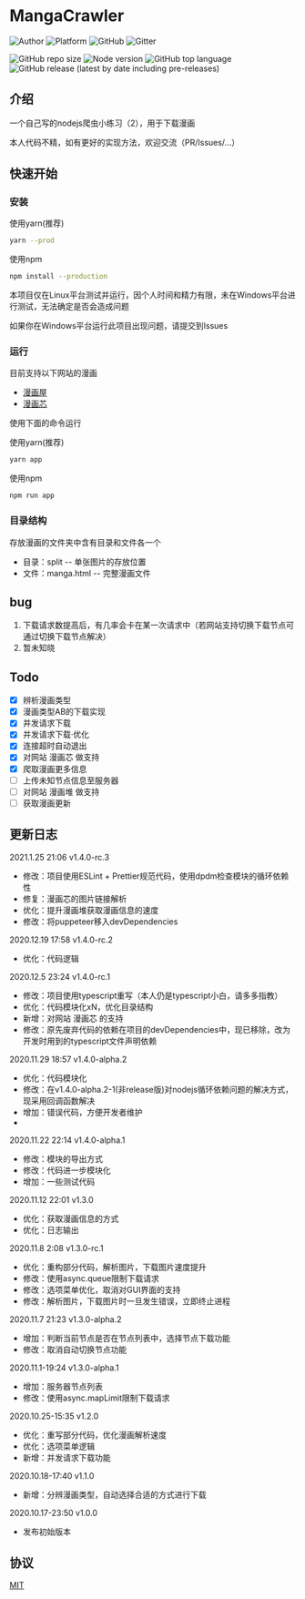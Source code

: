 # MangaCrawler

![Author](https://img.shields.io/static/v1?label=Author&message=Zorin&color=royalblue&style=for-the-badge)
![Platform](https://img.shields.io/static/v1?label=Platform&message=Linux&color=cornflowerblue&style=for-the-badge)
![GitHub](https://img.shields.io/github/license/PikaSama/spider-manga?color=limegreen&style=for-the-badge)
![Gitter](https://img.shields.io/gitter/room/PikaSama/MangaCrawler?color=ff69b4&style=for-the-badge)

![GitHub repo size](https://img.shields.io/github/repo-size/PikaSama/spider-manga?color=ff69b4&style=for-the-badge)
![Node version](https://img.shields.io/static/v1?label=node&message=>=12&color=success&style=for-the-badge)
![GitHub top language](https://img.shields.io/github/languages/top/pikasama/spider-manga?style=for-the-badge&color=00648C)
![GitHub release (latest by date including pre-releases)](https://img.shields.io/github/v/release/PikaSama/spider-manga?color=%23007ec6&include_prereleases&style=for-the-badge)

## 介绍
一个自己写的nodejs爬虫小练习（2），用于下载漫画

本人代码不精，如有更好的实现方法，欢迎交流（PR/Issues/...）

## 快速开始
### 安装
使用yarn(推荐)
```bash
yarn --prod
```   
使用npm
```bash
npm install --production
```

本项目仅在Linux平台测试并运行，因个人时间和精力有限，未在Windows平台进行测试，无法确定是否会造成问题

如果你在Windows平台运行此项目出现问题，请提交到Issues

### 运行
目前支持以下网站的漫画

- [漫画屋](http://www.dm5.com)
- [漫画芯](https://m.mhxin.com)

使用下面的命令运行

使用yarn(推荐)
```bash
yarn app
```   
使用npm
```bash
npm run app
```

### 目录结构
存放漫画的文件夹中含有目录和文件各一个
- 目录：split -- 单张图片的存放位置
- 文件：manga.html -- 完整漫画文件

## bug
 1. 下载请求数提高后，有几率会卡在某一次请求中（若网站支持切换下载节点可通过切换下载节点解决）
 2. 暂未知晓

## Todo
- [x] 辨析漫画类型
- [x] 漫画类型AB的下载实现
- [x] 并发请求下载
- [x] 并发请求下载·优化
- [x] 连接超时自动退出 
- [x] 对网站 漫画芯 做支持
- [x] 爬取漫画更多信息
- [ ] 上传未知节点信息至服务器
- [ ] 对网站 漫画堆 做支持
- [ ] 获取漫画更新

## 更新日志
2021.1.25 21:06 v1.4.0-rc.3
- 修改：项目使用ESLint + Prettier规范代码，使用dpdm检查模块的循环依赖性
- 修复：漫画芯的图片链接解析
- 优化：提升漫画堆获取漫画信息的速度
- 修改：将puppeteer移入devDependencies

2020.12.19 17:58 v1.4.0-rc.2
- 优化：代码逻辑

2020.12.5 23:24 v1.4.0-rc.1
- 修改：项目使用typescript重写（本人仍是typescript小白，请多多指教）
- 优化：代码模块化xN，优化目录结构
- 新增：对网站 漫画芯 的支持
- 修改：原先废弃代码的依赖在项目的devDependencies中，现已移除，改为开发时用到的typescript文件声明依赖

2020.11.29 18:57 v1.4.0-alpha.2
- 优化：代码模块化
- 修改：在v1.4.0-alpha.2-1(非release版)对nodejs循环依赖问题的解决方式，现采用回调函数解决
- 增加：错误代码，方便开发者维护
- 

2020.11.22 22:14 v1.4.0-alpha.1
- 修改：模块的导出方式
- 修改：代码进一步模块化
- 增加：一些测试代码

2020.11.12 22:01 v1.3.0
- 优化：获取漫画信息的方式
- 优化：日志输出

2020.11.8 2:08 v1.3.0-rc.1
- 优化：重构部分代码，解析图片，下载图片速度提升
- 修改：使用async.queue限制下载请求
- 修改：选项菜单优化，取消对GUI界面的支持
- 修改：解析图片，下载图片时一旦发生错误，立即终止进程

2020.11.7 21:23 v1.3.0-alpha.2
- 增加：判断当前节点是否在节点列表中，选择节点下载功能
- 修改：取消自动切换节点功能

2020.11.1-19:24 v1.3.0-alpha.1
- 增加：服务器节点列表
- 修改：使用async.mapLimit限制下载请求

2020.10.25-15:35 v1.2.0 
- 优化：重写部分代码，优化漫画解析速度
- 优化：选项菜单逻辑
- 新增：并发请求下载功能

2020.10.18-17:40 v1.1.0 
- 新增：分辨漫画类型，自动选择合适的方式进行下载

2020.10.17-23:50 v1.0.0 
- 发布初始版本

## 协议
[MIT](https://mit-license.org/)
